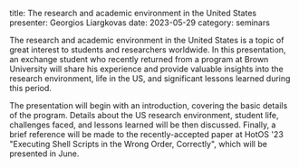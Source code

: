 title: The research and academic environment in the United States
presenter: Georgios Liargkovas
date: 2023-05-29
category: seminars

The research and academic environment in the United States 
is a topic of great interest to students and researchers worldwide. 
In this presentation, 
an exchange student who recently returned from a program at Brown University 
will share his experience and provide valuable insights 
into the research environment, 
life in the US, 
and significant lessons learned during this period.

The presentation will begin with an introduction, 
covering the basic details of the program. 
Details about the US research environment, 
student life, 
challenges faced, 
and lessons learned will be then discussed.
Finally, a brief reference will be made to the recently-accepted paper at HotOS '23
"Executing Shell Scripts in the Wrong Order, Correctly", which will be presented in June.
